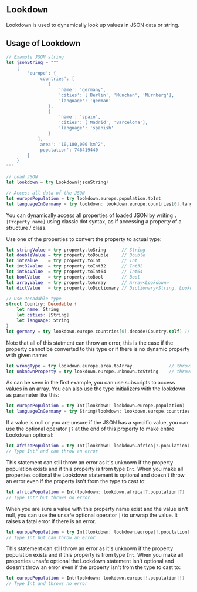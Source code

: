 # ``Lookdown``

Lookdown is used to dynamically look up values in JSON data or string.

## Usage of Lookdown

```swift
// Example JSON string
let jsonString = """
    {
        'europe': {
            'countries': [
                {
                    'name': 'germany',
                    'cities': ['Berlin', 'München', 'Nürnberg'],
                    'language': 'german'
                },
                {
                    'name': 'spain',
                    'cities': ['Madrid', 'Barcelona'],
                    'language': 'spanish'
                }
            ],
            'area': '10,180,000 km^2',
            'population': 746419440
        }
    }
"""

// Load JSON
let lookdown = try Lookdown(jsonString)

// Access all data of the JSON
let europePopulation = try lookdown.europe.population.toInt
let languageInGermany = try lookdown: lookdown.europe.countries[0].language.toString
```

You can dynamically access all properties of loaded JSON by writing `.[Property name]`
using classic dot syntax, as if accessing a property of a structure / class.

Use one of the properties to convert the property to actual type:

```swift
let stringValue = try property.toSring      // String
let doubleValue = try property.toDouble     // Double
let intValue    = try property.toInt        // Int
let int32Value  = try property.toInt32      // Int32
let int64Value  = try property.toInt64      // Int64
let boolValue   = try property.toBool       // Bool
let arrayValue  = try property.toArray      // Array<Lookdown>
let dictValue   = try property.toDictionary // Dictionary<String, Lookdown>

// Use Decodable type
struct Country: Decodable {
    let name: String
    let cities: [String]
    let language: String
}
let germany = try lookdown.europe.countries[0].decode(Country.self) // Country
```

Note that all of this statment can throw an error, this is the case if the property cannot be converted to this type or
if there is no dynamic property with given name:

```swift
let wrongType = try lookdown.europe.area.toArray              // throws an error
let unknownProperty = try lookdown.europe.unknown.toString    // throws an error
```

As can be seen in the first example, you can use subscripts to access values in an array.
You can also use the type initializers with the lookdown as parameter like this:

```swift
let europePopulation = try Int(lookdown: lookdown.europe.population)
let languageInGermany = try String(lookdown: lookdown.europe.countries[0].language)
```

If a value is null or you are unsure if the JSON has a specific value, you can use the optional
operator `|?` at the end of this property to make entire Lookdown optional:

```swift
let africaPopulation = try Int(lookdown: lookdown.africa|?.population)
// Type Int? and can throw an error
```

This statement can still throw an error as it's unknown if the property population exists and
if this property is from type `Int`. When you make all properties optional the Lookdown
statement is optional and doesn't throw an error even if the property isn't from the type to
cast to:

```swift
let africaPopulation = Int(lookdown: lookdown.africa|?.population|?)
// Type Int? but throws no error
```

When you are sure a value with this property name exist and the value isn't null, you can use
the unsafe optional operator `|!`to unwrap the value. It raises a fatal error if there is
an error.

```swift
let europePopulation = try Int(lookdown: lookdown.europe|!.population)
// Type Int but can throw an error
```

This statement can still throw an error as it's unknown if the property population exists and
if this property is from type `Int`. When you make all properties unsafe optional the Lookdown
statement isn't optional and doesn't throw an error even if the property isn't from the type to
cast to:

```swift
let europePopulation = Int(lookdown: lookdown.europe|!.population|!)
// Type Int and throws no error
```
